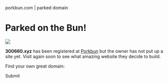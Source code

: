 porkbun.com | parked domain



Parked on the Bun!
==================

![](/images/parked-on-the-bun.png)
  

**300660.xyz** has been registered at [Porkbun](https://porkbun.com) but the owner has not put up a site yet. Visit again soon to see what amazing website they decide to build.

Find your own great domain:

Submit